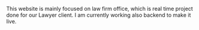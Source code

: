 This website is mainly focused on law firm office, which is real time project done for our Lawyer client.
I am currently working also backend to make it live. 
